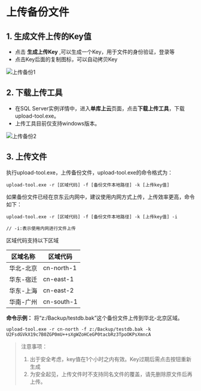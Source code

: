 # 上传备份文件
## 1. 生成文件上传的Key值
- 点击 **生成上传Key** ,可以生成一个Key，用于文件的身份验证，登录等
- 点击Key后面的复制图标，可以自动拷贝Key

![上传备份1](../../../../../image/RDS/Upload-Backup-1.png)

## 2. 下载上传工具

- 在SQL Server实例详情中，进入**单库上云**页面，点击**下载上传工具**，下载upload-tool.exe。
- 上传工具目前仅支持windows版本。

![上传备份2](../../../../../image/RDS/Upload-Backup-2.png)

## 3. 上传文件

执行upload-tool.exe，上传备份文件，upload-tool.exe的命令格式为：
```Shell
upload-tool.exe -r [区域代码] -f [备份文件本地路径] -k [上传key值]
```
如果备份文件已经在京东云内网中，建议使用内网方式上传，上传效率更高，命令如下：
```Shell
upload-tool.exe -r [区域代码] -f [备份文件本地路径] -k [上传key值] -i

// -i:表示使用内网进行文件上传
```

区域代码支持以下区域

|区域名称|区域代码|
|-|-|
|华北-北京|cn-north-1|
|华东-宿迁|cn-east-1|
|华东-上海|cn-east-2|
|华南-广州|cn-south-1|

**命令示例：** 将“z:/Backup/testdb.bak”这个备份文件上传到华北-北京区域。
```Shell
upload-tool.exe -r cn-north -f z:/Backup/testdb.bak -k   U2FsdGVkX19c7B0ZGP0mU++sXgWZoHCeGP0tacbRz3TpoOKPsXmncA
```
>注意事项：
>1. 出于安全考虑，key值在1个小时之内有效。Key过期后需点击按钮重新生成
>2. 为安全起见，上传文件时不支持同名文件的覆盖，请先删除原文件后再上传。
